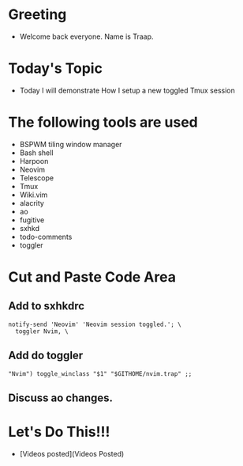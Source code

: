 # Greeting
  - Welcome back everyone.  Name is Traap.

# Today's Topic
  - Today I will demonstrate How I setup a new toggled Tmux session

# The following tools are used
  - BSPWM tiling window manager
  - Bash shell
  - Harpoon
  - Neovim
  - Telescope
  - Tmux
  - Wiki.vim
  - alacrity
  - ao
  - fugitive
  - sxhkd
  - todo-comments
  - toggler

# Cut and Paste Code Area
## Add to sxhkdrc
    notify-send 'Neovim' 'Neovim session toggled.'; \
      toggler Nvim, \

## Add do toggler
    "Nvim") toggle_winclass "$1" "$GITHOME/nvim.trap" ;;

## Discuss ao changes.

# Let's Do This!!!
  - [Videos posted](Videos Posted)
